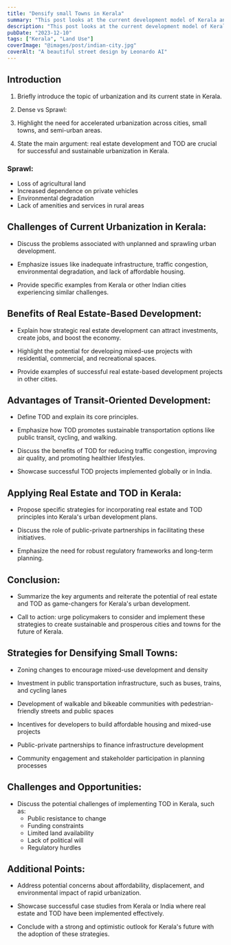 ```yaml
---
title: "Densify small Towns in Kerala"
summary: "This post looks at the current development model of Kerala and what it lacks."
description: "This post looks at the current development model of Kerala and what it lacks."
pubDate: "2023-12-10"
tags: ["Kerala", "Land Use"]
coverImage: "@images/post/indian-city.jpg"
coverAlt: "A beautiful street design by Leonardo AI"
---
```


## Introduction

1. Briefly introduce the topic of urbanization and its current state in Kerala.

2. Dense vs Sprawl:

3. Highlight the need for accelerated urbanization across cities, small towns, and semi-urban areas.

4. State the main argument: real estate development and TOD are crucial for successful and sustainable urbanization in Kerala.

### Sprawl:

- Loss of agricultural land
- Increased dependence on private vehicles
- Environmental degradation
- Lack of amenities and services in rural areas

## Challenges of Current Urbanization in Kerala:

- Discuss the problems associated with unplanned and sprawling urban development.

- Emphasize issues like inadequate infrastructure, traffic congestion, environmental degradation, and lack of affordable housing.

- Provide specific examples from Kerala or other Indian cities experiencing similar challenges.


## Benefits of Real Estate-Based Development:

- Explain how strategic real estate development can attract investments, create jobs, and boost the economy.

- Highlight the potential for developing mixed-use projects with residential, commercial, and recreational spaces.

- Provide examples of successful real estate-based development projects in other cities.

## Advantages of Transit-Oriented Development:

- Define TOD and explain its core principles.

- Emphasize how TOD promotes sustainable transportation options like public transit, cycling, and walking.

- Discuss the benefits of TOD for reducing traffic congestion, improving air quality, and promoting healthier lifestyles.

- Showcase successful TOD projects implemented globally or in India.

## Applying Real Estate and TOD in Kerala:

- Propose specific strategies for incorporating real estate and TOD principles into Kerala's urban development plans.

- Discuss the role of public-private partnerships in facilitating these initiatives.

- Emphasize the need for robust regulatory frameworks and long-term planning.

## Conclusion:

- Summarize the key arguments and reiterate the potential of real estate and TOD as game-changers for Kerala's urban development.

- Call to action: urge policymakers to consider and implement these strategies to create sustainable and prosperous cities and towns for the future of Kerala.

## Strategies for Densifying Small Towns:

- Zoning changes to encourage mixed-use development and density
- Investment in public transportation infrastructure, such as buses, trains, and cycling lanes

- Development of walkable and bikeable communities with pedestrian-friendly streets and public spaces

- Incentives for developers to build affordable housing and mixed-use projects

- Public-private partnerships to finance infrastructure development

- Community engagement and stakeholder participation in planning processes

## Challenges and Opportunities:

- Discuss the potential challenges of implementing TOD in Kerala, such as:
  - Public resistance to change
  - Funding constraints
  - Limited land availability
  - Lack of political will
  - Regulatory hurdles

## Additional Points:

- Address potential concerns about affordability, displacement, and environmental impact of rapid urbanization.

- Showcase successful case studies from Kerala or India where real estate and TOD have been implemented effectively.

- Conclude with a strong and optimistic outlook for Kerala's future with the adoption of these strategies.
